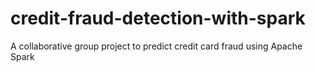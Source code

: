 # credit-fraud-detection-with-spark
A collaborative group project to predict credit card fraud using Apache Spark

